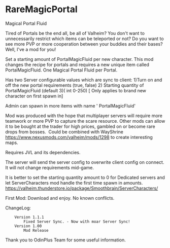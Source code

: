 # RareMagicPortal
Magical Portal Fluid


Tired of Portals be the end all, be all of Valheim? You don't want to unnecessarily restrict which items can be teleported or not? Do you want
to see more PVP or more cooperation between your buddies and their bases?
Well, I've a mod for you!

Set a starting amount of PortalMagicFluid per new character.  This mod changes the recipe for portals and requires a new unique item called PortalMagicFluid. One Magical Portal Fluid per Portal.

Has two Server configurable values which are sync to client:
1)Turn on and off the new portal requirements (true, false)
2) Starting quantity of PortalMagicFluid (default 3)( int 0-250) [ Only applies to brand new character on first spawn in]

Admin can spawn in more items with name ' PortalMagicFluid'

Mod was produced with the hope that multiplayer servers will require more teamwork or more PVP to capture the scare resource. 
Other mods can allow it to be bought at the trader for high prices, gambled on or become rare drops from bosses.
﻿
Could be combined with WayShrine https://www.nexusmods.com/valheim/mods/1298 to create interesting maps.

Requires JVL and its dependencies.

The server will send the server config to overwrite client config on connect. It will not change requirements mid-game.

It is better to set the starting quantity amount to 0 for Dedicated servers and let ServerCharacters mod handle the first time spawn in amounts.
https://valheim.thunderstore.io/package/Smoothbrain/ServerCharacters/

First Mod: Download and enjoy.
No known conflicts.

ChangeLog:


        Version 1.1.1
            Fixed Server Sync. - Now with moar Server Sync!
        Version 1.00
            Mod Release



Thank you to OdinPlus Team for some useful information.
